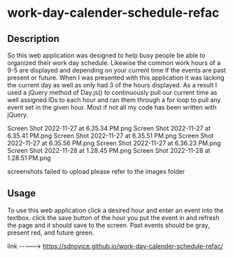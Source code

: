 # work-day-calender-schedule-refac
## Description
So this web application was designed to help busy people be able to organized their 
work day schedule. Likewise the common work hours of a 9-5 are displayed and depending
on your current time if the events are past present or future. When I was presented 
with this application it was lacking the current day as well as only had 3 of the hours
displayed. As a result I used a jQuery method of Day.js() to continuously pull our current
time as well assigned IDs to each hour and ran them through a for loop to pull any event
set in the given hour. Most if not all my code has been written with jQuery.

Screen Shot 2022-11-27 at 6.35.34 PM.png
Screen Shot 2022-11-27 at 6.35.41 PM.png
Screen Shot 2022-11-27 at 6.35.51 PM.png
Screen Shot 2022-11-27 at 6.35.56 PM.png
Screen Shot 2022-11-27 at 6.36.23 PM.png
Screen Shot 2022-11-28 at 1.28.45 PM.png
Screen Shot 2022-11-28 at 1.28.51 PM.png

screenshots failed to upload please refer to the images folder

## Usage
To use this web application click a desired hour and enter an event into the textbox.
click the save button of the hour you put the event in and refresh the page and it 
should save to the screen. Past events should be gray, present red, and future green.

link -----> https://sdnovice.github.io/work-day-calender-schedule-refac/
